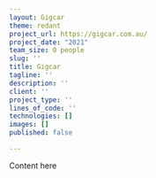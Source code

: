 ```yaml
---
layout: Gigcar
theme: redant
project_url: https://gigcar.com.au/
project_date: "2021"
team_size: 0 people
slug: ''
title: Gigcar
tagline: ''
description: ''
client: ''
project_type: ''
lines_of_code: ''
technologies: []
images: []
published: false

---
```

Content here